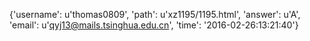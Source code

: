 {'username': u'thomas0809', 'path': u'xz1195/1195.html', 'answer': u'A', 'email': u'qyj13@mails.tsinghua.edu.cn', 'time': '2016-02-26:13:21:40'}